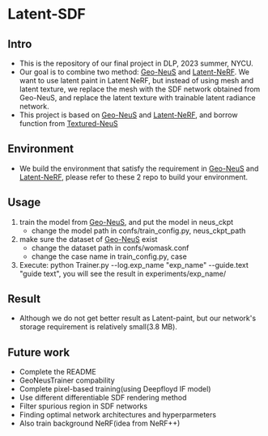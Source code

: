 # Latent-SDF
## Intro
+ This is the repository of our final project in DLP, 2023 summer, NYCU.
+ Our goal is to combine two method: [Geo-NeuS](https://github.com/GhiXu/Geo-Neus) and [Latent-NeRF](https://github.com/eladrich/latent-nerf). We want to use latent paint in Latent NeRF, but instead of using mesh and latent texture, we replace the mesh with the SDF network obtained from Geo-NeuS, and replace the latent texture with trainable latent radiance network.
+ This project is based on [Geo-NeuS](https://github.com/GhiXu/Geo-Neus) and [Latent-NeRF](https://github.com/eladrich/latent-nerf), and borrow function from [Textured-NeuS](https://github.com/xrr-233/Textured-NeuS)

## Environment
+ We build the environment that satisfy the requirement in [Geo-NeuS](https://github.com/GhiXu/Geo-Neus) and [Latent-NeRF](https://github.com/eladrich/latent-nerf), please refer to these 2 repo to build your environment.

## Usage
1. train the model from [Geo-NeuS](https://github.com/GhiXu/Geo-Neus), and put the model in neus_ckpt
    + change the model path in confs/train_config.py, neus_ckpt_path
2. make sure the dataset of [Geo-NeuS](https://github.com/GhiXu/Geo-Neus) exist
    + change the dataset path in confs/womask.conf
    + change the case name in train_config.py, case
3. Execute: python Trainer.py --log.exp_name "exp_name" --guide.text "guide text", you will see the result in experiments/exp_name/

## Result
+ Although we do not get better result as Latent-paint, but our network's storage requirement is relatively small(3.8 MB). 

## Future work
+ Complete the README
+ GeoNeusTrainer compability
+ Complete pixel-based training(using Deepfloyd IF model)
+ Use different differentiable SDF rendering method
+ Filter spurious region in SDF networks
+ Finding optimal network architectures and hyperparmeters
+ Also train background NeRF(idea from NeRF++)